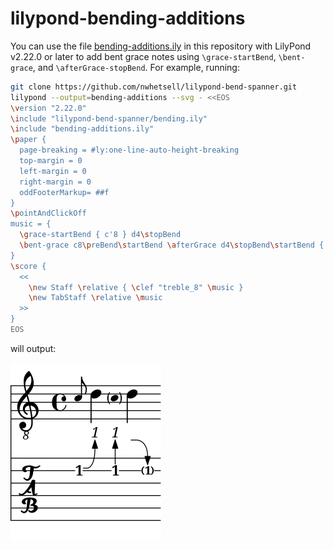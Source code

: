 # lilypond-bending-additions

You can use the file [bending-additions.ily](bending-additions.ily) in this repository with LilyPond v2.22.0 or later to add bent grace notes using `\grace-startBend`, `\bent-grace`, and `\afterGrace-stopBend`. For example, running:

```sh
git clone https://github.com/nwhetsell/lilypond-bend-spanner.git
lilypond --output=bending-additions --svg - <<EOS
\version "2.22.0"
\include "lilypond-bend-spanner/bending.ily"
\include "bending-additions.ily"
\paper {
  page-breaking = #ly:one-line-auto-height-breaking
  top-margin = 0
  left-margin = 0
  right-margin = 0
  oddFooterMarkup= ##f
}
\pointAndClickOff
music = {
  \grace-startBend { c'8 } d4\stopBend
  \bent-grace c8\preBend\startBend \afterGrace d4\stopBend\startBend { \afterGrace-stopBend c8 }
}
\score {
  <<
    \new Staff \relative { \clef "treble_8" \music }
    \new TabStaff \relative \music
  >>
}
EOS
```

will output:

<img src="bending-additions.svg">
